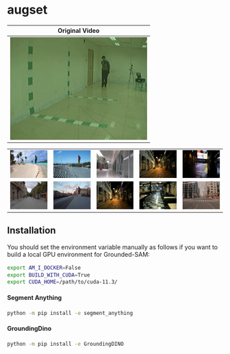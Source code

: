 # augset

| Original Video |
|----------------|
| ![org](assets/gifs/025-bg-02-018.gif) |

<table>
 <tr>
  <td align="center"><img src="assets/gifs/025-bg-02-018-1.gif" width="100%" height="auto" /></td>
  <td align="center"><img src="assets/gifs/025-bg-02-018-2.gif" width="100%" height="auto" /></td>
  <td align="center"><img src="assets/gifs/025-bg-02-018-3.gif" width="100%" height="auto" /></td>
  <td align="center"><img src="assets/gifs/025-bg-02-018-4.gif" width="100%" height="auto" /></td>
  <td align="center"><img src="assets/gifs/025-bg-02-018-5.gif" width="100%" height="auto" /></td>
 </tr>
 <tr>
  <td align="center"><img src="assets/gifs/025-bg-02-018-6.gif" width="100%" height="auto" /></td>
  <td align="center"><img src="assets/gifs/025-bg-02-018-7.gif" width="100%" height="auto" /></td>
  <td align="center"><img src="assets/gifs/025-bg-02-018-8.gif" width="100%" height="auto" /></td>
  <td align="center"><img src="assets/gifs/025-bg-02-018-9.gif" width="100%" height="auto" /></td>
  <td align="center"><img src="assets/gifs/025-bg-02-018-10.gif" width="100%" height="auto" /></td>
 </tr>
</table>

## Installation
You should set the environment variable manually as follows if you want to build a local GPU environment for Grounded-SAM:
```bash
export AM_I_DOCKER=False
export BUILD_WITH_CUDA=True
export CUDA_HOME=/path/to/cuda-11.3/
```

#### Segment Anything
```bash
python -m pip install -e segment_anything
```

#### GroundingDino
```bash
python -m pip install -e GroundingDINO
```
